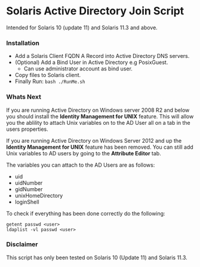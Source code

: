 # Solaris Active Directory Join Script

Intended for Solaris 10 (update 11) and Solaris 11.3 and above.

### Installation

* Add a Solaris Client FQDN A Record into Active Directory DNS servers.
* (Optional) Add a Bind User in Active Directory e.g PosixGuest.
  - Can use administrator account as bind user.
* Copy files to Solaris client.
* Finally Run: `bash ./RunMe.sh`

### Whats Next

If you are running Active Directory on Windows server 2008 R2 and below you should install the **Identity Management for UNIX** feature. 
This will allow you the ablility to attach Unix variables on to the AD User all on a tab in the users properties. 

If you are running Active Directory on Windows Server 2012 and up the **Identity Management for UNIX** feature has been removed.
You can still add Unix variables to AD users by going to the **Attribute Editor** tab.

The variables you can attach to the AD Users are as follows:
* uid
* uidNumber
* gidNumber
* unixHomeDirectory
* loginShell

To check if everything has been done correctly do the following:
```
getent passwd <user>
ldaplist -vl passwd <user>
```

### Disclaimer
This script has only been tested on Solaris 10 (Update 11) and Solaris 11.3.
